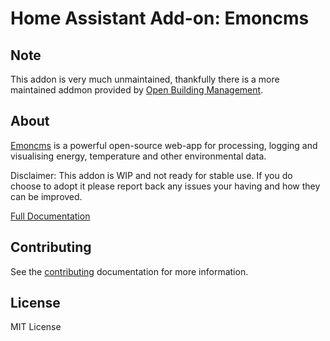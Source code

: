 # Home Assistant Add-on: Emoncms

## Note

This addon is very much unmaintained, thankfully there is a more maintained addmon provided by [Open Building Management](https://github.com/Open-Building-Management/emoncms).

## About

[Emoncms][emoncms] is a powerful open-source web-app for processing, logging and visualising energy, temperature and other environmental data.

Disclaimer: This addon is WIP and not ready for stable use. If you do choose to adopt it please report back any issues your having and how they can be improved.

[Full Documentation][docs]

## Contributing

See the [contributing](CONTRIBUTION.md) documentation for more information.

## License

MIT License

[emoncms]: https://emoncms.org/
[docs]: emoncms/DOCS.md
